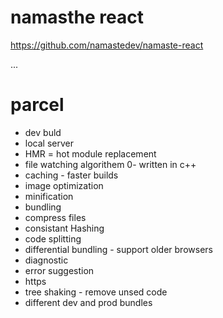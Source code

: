 # namasthe react 
https://github.com/namastedev/namaste-react

...
# parcel 
- dev buld 
- local server
- HMR = hot module replacement
- file watching algorithem 0- written in c++
- caching - faster builds
- image optimization
- minification
- bundling
- compress files
- consistant Hashing
- code splitting
- differential bundling - support older browsers
- diagnostic
- error suggestion
- https
- tree shaking - remove unsed code
- different dev and prod bundles
